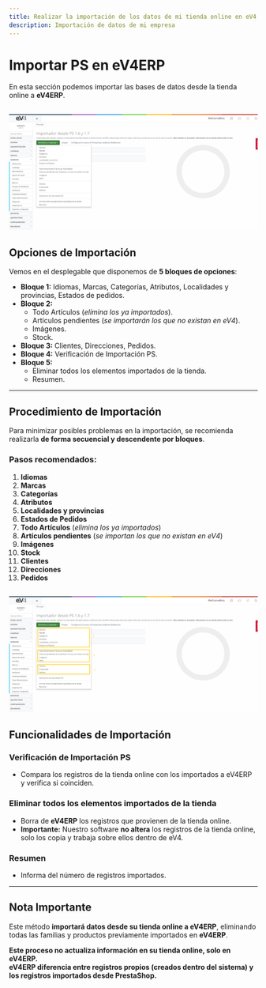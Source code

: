 ```yaml
---
title: Realizar la importación de los datos de mi tienda online en eV4
description: Importación de datos de mi empresa
---
```


# Importar PS en eV4ERP  

En esta sección podemos importar las bases de datos desde la tienda online a **eV4ERP**.  

![](../../../assets/importardatos/importarimagen.png)
---

## Opciones de Importación  

Vemos en el desplegable que disponemos de **5 bloques de opciones**:  

- **Bloque 1:** Idiomas, Marcas, Categorías, Atributos, Localidades y provincias, Estados de pedidos.  
- **Bloque 2:**  
  - Todo Artículos (*elimina los ya importados*).  
  - Artículos pendientes (*se importarán los que no existan en eV4*).  
  - Imágenes.  
  - Stock.  
- **Bloque 3:** Clientes, Direcciones, Pedidos.  
- **Bloque 4:** Verificación de Importación PS.  
- **Bloque 5:**  
  - Eliminar todos los elementos importados de la tienda.  
  - Resumen.  

---

## Procedimiento de Importación  

Para minimizar posibles problemas en la importación, se recomienda realizarla **de forma secuencial y descendente por bloques**.  

### Pasos recomendados:  

1. **Idiomas**  
2. **Marcas**  
3. **Categorías**  
4. **Atributos**  
5. **Localidades y provincias**  
6. **Estados de Pedidos**  
7. **Todo Artículos** (*elimina los ya importados*)  
8. **Artículos pendientes** (*se importan los que no existan en eV4*)  
9. **Imágenes**  
10. **Stock**  
11. **Clientes**  
12. **Direcciones**  
13. **Pedidos**  

![](../../../assets/importardatos/importarimagen2.png)
---

## Funcionalidades de Importación  

### **Verificación de Importación PS**  
- Compara los registros de la tienda online con los importados a eV4ERP y verifica si coinciden.  

### **Eliminar todos los elementos importados de la tienda**  
- Borra de **eV4ERP** los registros que provienen de la tienda online.  
- **Importante:** Nuestro software **no altera** los registros de la tienda online, solo los copia y trabaja sobre ellos dentro de eV4.  

### **Resumen**  
- Informa del número de registros importados.  

---

## Nota Importante  

Este método **importará datos desde su tienda online a eV4ERP**, eliminando todas las familias y productos previamente importados en **eV4ERP**.  

**Este proceso no actualiza información en su tienda online, solo en eV4ERP.**  
**eV4ERP diferencia entre registros propios (creados dentro del sistema) y los registros importados desde PrestaShop.**  

